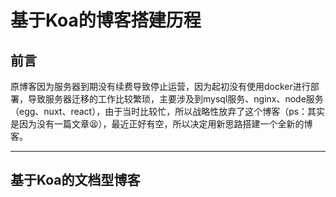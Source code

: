 # 基于Koa的博客搭建历程

## 前言

原博客因为服务器到期没有续费导致停止运营，因为起初没有使用docker进行部署，导致服务器迁移的工作比较繁琐，主要涉及到mysql服务、nginx、node服务（egg、nuxt、react），由于当时比较忙，所以战略性放弃了这个博客（ps：其实是因为没有一篇文章😫），最近正好有空，所以决定用新思路搭建一个全新的博客。

---

## 基于Koa的文档型博客







